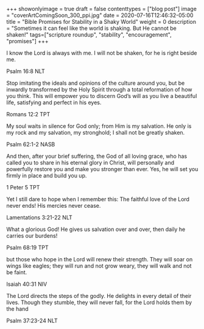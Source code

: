 +++
showonlyimage = true
draft = false
contenttypes = ["blog post"]
image = "coverArtComingSoon_300_ppi.jpg"
date = 2020-07-16T12:46:32-05:00
title = "Bible Promises for Stability in a Shaky World"
weight = 0
description = "Sometimes it can feel like the world is shaking. But He cannot be shaken!"
tags=["scripture roundup", "stability", "encouragement", "promises"]
+++


<div class='bible-text'>I know the Lord is always with me. I will not be shaken, for he is right beside me.
<p class='bible-reference'>Psalm 16:8 NLT</p>
</div>

<div class='bible-text'>Stop imitating the ideals and opinions of the culture around you, but be inwardly transformed by the Holy Spirit through a total reformation of how you think. This will empower you to discern God’s will as you live a beautiful life, satisfying and perfect in his eyes.

<p class='bible-reference'>Romans 12:2 TPT</p>
</div>

<div class='bible-text'>My soul waits in silence for God only; from Him is my salvation. He only is my rock and my salvation, my stronghold; I shall not be greatly shaken.

<p class='bible-reference'>Psalm 62:1-2 NASB</p>
</div>
<div class='bible-text'>And then, after your brief suffering, the God of all loving grace, who has called you to share in his eternal glory in Christ, will personally and powerfully restore you and make you stronger than ever. Yes, he will set you firmly in place and build you up.

<p class='bible-reference'>1 Peter 5 TPT</p>
</div>


<div class='bible-text'>Yet I still dare to hope when I remember this: The faithful love of the Lord never ends! His mercies never cease.

<p class='bible-reference'>Lamentations 3:21-22 NLT</p>
</div>
 
 <div class='bible-text'>What a glorious God! He gives us salvation over and over, then daily he carries our burdens!

 <p class='bible-reference'>Psalm 68:19 TPT
</p>
 </div>

<div class='bible-text'>but those who hope in the Lord will renew their strength. They will soar on wings like eagles; they will run and not grow weary, they will walk and not be faint.

<p class='bible-reference'>Isaiah 40:31 NIV</p>
</div>

<div class='bible-text'>The Lord directs the steps of the godly. He delights in every detail of their lives. Though they stumble, they will never fall, for the Lord holds them by the hand

<p class='bible-reference'>Psalm 37:23-24 NLT</p>
</div>


